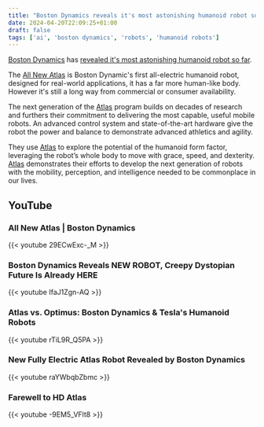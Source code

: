 ```yaml
---
title: "Boston Dynamics reveals it's most astonishing humanoid robot so far"
date: 2024-04-20T22:09:25+01:00
draft: false
tags: ['ai', 'boston dynamics', 'robots', 'humanoid robots']
---
```


[Boston Dynamics](https://bostondynamics.com/) has [revealed it's most astonishing humanoid robot so far](https://devopsforum.uk/topic/62710-boston-dynamics-reveals-its-most-astonishing-humanoid-robot-so-far-%E2%80%93-and-i-can%E2%80%99t-stop-watching-it/#comment-180907).

The [All New Atlas](https://bostondynamics.com/atlas/) is Boston Dynamic's first all-electric humanoid robot, designed for real-world applications, it has a far more human-like body. However it's still a long way from commercial or consumer availability.

The next generation of the [Atlas](https://bostondynamics.com/atlas/) program builds on decades of research and furthers their commitment to delivering the most capable, useful mobile robots. An advanced control system and state-of-the-art hardware give the robot the power and balance to demonstrate advanced athletics and agility.

They use [Atlas](https://bostondynamics.com/atlas/) to explore the potential of the humanoid form factor, leveraging the robot’s whole body to move with grace, speed, and dexterity. [Atlas](https://bostondynamics.com/atlas/) demonstrates their efforts to develop the next generation of robots with the mobility, perception, and intelligence needed to be commonplace in our lives.

## YouTube

### All New Atlas | Boston Dynamics
{{< youtube 29ECwExc-_M >}}

### Boston Dynamics Reveals NEW ROBOT, Creepy Dystopian Future Is Already HERE
{{< youtube IfaJ1Zgn-AQ >}}

### Atlas vs. Optimus: Boston Dynamics & Tesla's Humanoid Robots
{{< youtube rTiL9R_Q5PA >}}

### New Fully Electric Atlas Robot Revealed by Boston Dynamics
{{< youtube raYWbqbZbmc >}}

### Farewell to HD Atlas
{{< youtube -9EM5_VFlt8 >}}
